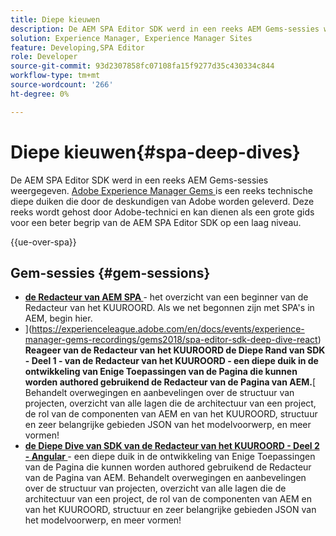 ```yaml
---
title: Diepe kieuwen
description: De AEM SPA Editor SDK werd in een reeks AEM Gems-sessies weergegeven. Deze reeks wordt gehost door Adobe-technici en kan dienen als een grote gids voor een beter begrip van de AEM SPA Editor SDK op een laag niveau, gehost door Adobe-technici.
solution: Experience Manager, Experience Manager Sites
feature: Developing,SPA Editor
role: Developer
source-git-commit: 93d2307858fc07108fa15f9277d35c430334c844
workflow-type: tm+mt
source-wordcount: '266'
ht-degree: 0%

---
```


# Diepe kieuwen{#spa-deep-dives}

De AEM SPA Editor SDK werd in een reeks AEM Gems-sessies weergegeven. [ Adobe Experience Manager Gems ](https://helpx.adobe.com/experience-manager/kt/eseminars/gems/aem-index.html) is een reeks technische diepe duiken die door de deskundigen van Adobe worden geleverd. Deze reeks wordt gehost door Adobe-technici en kan dienen als een grote gids voor een beter begrip van de AEM SPA Editor SDK op een laag niveau.

{{ue-over-spa}}

## Gem-sessies {#gem-sessions}

* **[de Redacteur van AEM SPA ](https://experienceleague.adobe.com/en/docs/events/experience-manager-gems-recordings/gems2018/aem-spa-editor)** - het overzicht van een beginner van de Redacteur van het KUUROORD. Als we net begonnen zijn met SPA&#39;s in AEM, begin hier.
* ](https://experienceleague.adobe.com/en/docs/events/experience-manager-gems-recordings/gems2018/spa-editor-sdk-deep-dive-react) **Reageer van de Redacteur van het KUUROORD de Diepe Rand van SDK - Deel 1 - van de Redacteur van het KUUROORD - een diepe duik in de ontwikkeling van Enige Toepassingen van de Pagina die kunnen worden authored gebruikend de Redacteur van de Pagina van AEM.**[ Behandelt overwegingen en aanbevelingen over de structuur van projecten, overzicht van alle lagen die de architectuur van een project, de rol van de componenten van AEM en van het KUUROORD, structuur en zeer belangrijke gebieden JSON van het modelvoorwerp, en meer vormen!
* **[de Diepe Dive van SDK van de Redacteur van het KUUROORD - Deel 2 - Angular ](https://experienceleague.adobe.com/en/docs/events/experience-manager-gems-recordings/gems2018/spa-editor-sdk-deep-dive-angular)** - een diepe duik in de ontwikkeling van Enige Toepassingen van de Pagina die kunnen worden authored gebruikend de Redacteur van de Pagina van AEM. Behandelt overwegingen en aanbevelingen over de structuur van projecten, overzicht van alle lagen die de architectuur van een project, de rol van de componenten van AEM en van het KUUROORD, structuur en zeer belangrijke gebieden JSON van het modelvoorwerp, en meer vormen!
